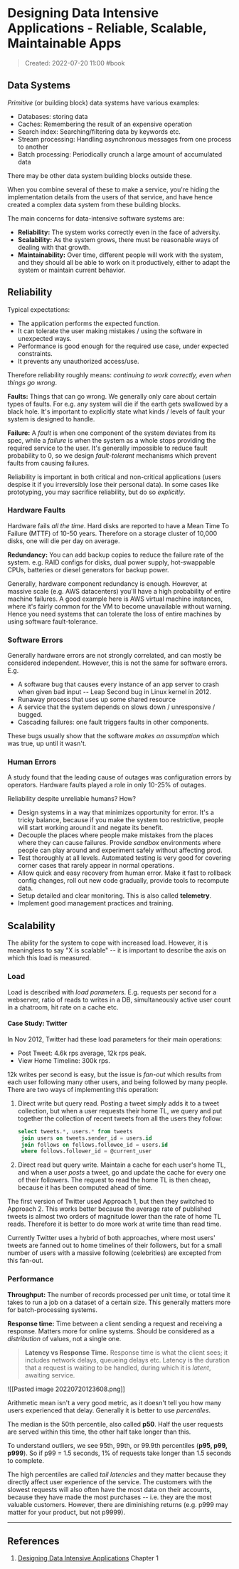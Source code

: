 # Designing Data Intensive Applications - Reliable, Scalable, Maintainable Apps
> Created: 2022-07-20 11:00
> #book 

## Data Systems

*Primitive* (or building block) data systems have various examples:
+ Databases: storing data
+ Caches: Remembering the result of an expensive operation
+ Search index: Searching/filtering data by keywords etc.
+ Stream processing: Handling asynchronous messages from one process to another
+ Batch processing: Periodically crunch a large amount of accumulated data

There may be other data system building blocks outside these.

When you combine several of these to make a service, you're hiding the implementation details from the users of that service, and have hence created a complex data system from these building blocks.

The main concerns for data-intensive software systems are:
+ **Reliability:** The system works correctly even in the face of adversity.
+ **Scalability:** As the system grows, there must be reasonable ways of dealing with that growth.
+ **Maintainability:** Over time, different people will work with the system, and they should all be able to work on it productively, either to adapt the system or maintain current behavior.

## Reliability

Typical expectations:
+ The application performs the expected function.
+ It can tolerate the user making mistakes / using the software in unexpected ways.
+ Performance is good enough for the required use case, under expected constraints.
+ It prevents any unauthorized access/use.

Therefore reliability roughly means: _continuing to work correctly, even when things go wrong_.

**Faults:** Things that can go wrong. We generally only care about certain types of faults. For e.g. any system will die if the earth gets swallowed by a black hole. It's important to explicitly state what kinds / levels of fault your system is designed to handle.

**Failure:** A _fault_ is when one component of the system deviates from its spec, while a _failure_ is when the system as a whole stops providing the required service to the user. It's generally impossible to reduce fault probability to 0, so we design _fault-tolerant_ mechanisms which prevent faults from causing failures.

Reliability is important in both critical and non-critical applications (users despise it if you irreversibly lose their personal data). In some cases like prototyping, you may sacrifice reliability, but do so _explicitly_.

### Hardware Faults

Hardware fails _all the time_. Hard disks are reported to have a Mean Time To Failure (MTTF) of 10-50 years. Therefore on a storage cluster of 10,000 disks, one will die per day on average.

**Redundancy:** You can add backup copies to reduce the failure rate of the system. e.g. RAID configs for disks, dual power supply, hot-swappable CPUs, batteries or diesel generators for backup power. 

Generally, hardware component redundancy is enough. However, at massive scale (e.g. AWS datacenters) you'll have a high probability of entire machine failures. A good example here is AWS virtual machine instances, where it's fairly common for the VM to become unavailable without warning. Hence you need systems that can tolerate the loss of entire machines by using software fault-tolerance.

### Software Errors

Generally hardware errors are not strongly correlated, and can mostly be considered independent. However, this is not the same for software errors. E.g.

+ A software bug that causes every instance of an app server to crash when given bad input -- Leap Second bug in Linux kernel in 2012.
+ Runaway process that uses up some shared resource
+ A service that the system depends on slows down / unresponsive / bugged.
+ Cascading failures: one fault triggers faults in other components.

These bugs usually show that the software _makes an assumption_ which was true, up until it wasn't.

### Human Errors

A study found that the leading cause of outages was configuration errors by operators. Hardware faults played a role in only 10-25% of outages.

Reliability despite unreliable humans? How?

+ Design systems in a way that minimizes opportunity for error. It's a tricky balance, because if you make the system too restrictive, people will start working around it and negate its benefit.
+ Decouple the places where people make mistakes from the places where they can cause failures. Provide _sandbox_ environments where people can play around and experiment safely without affecting prod.
+ Test thoroughly at all levels. Automated testing is very good for covering corner cases that rarely appear in normal operations.
+ Allow quick and easy recovery from human error. Make it fast to rollback config changes, roll out new code gradually, provide tools to recompute data.
+ Setup detailed and clear monitoring. This is also called **telemetry**.
+ Implement good management practices and training.

## Scalability

The ability for the system to cope with increased load. However, it is meaningless to say "X is scalable" -- it is important to describe the axis on which this load is measured.

### Load

Load is described with _load parameters_. E.g. requests per second for a webserver, ratio of reads to writes in a DB, simultaneously active user count in a chatroom, hit rate on a cache etc.

#### Case Study: Twitter

In Nov 2012, Twitter had these load parameters for their main operations:
+ Post Tweet: 4.6k rps average, 12k rps peak.
+ View Home Timeline: 300k rps.

12k writes per second is easy, but the issue is _fan-out_ which results from each user following many other users, and being followed by many people. There are two ways of implementing this operation:

1. Direct write but query read. Posting a tweet simply adds it to a tweet collection, but when a user requests their home TL, we query and put together the collection of recent tweets from all the users they follow:
   ```sql
   select tweets.*, users.* from tweets
	join users on tweets.sender_id = users.id
	join follows on follows.followee_id = users.id
	where follows.follower_id = @current_user
   ```
2. Direct read but query write. Maintain a cache for each user's home TL, and when a user _posts_ a tweet, go and update the cache for every one of their followers. The request to read the home TL is then cheap, because it has been computed ahead of time.

The first version of Twitter used Approach 1, but then they switched to Approach 2. This works better because the average rate of published tweets is almost two orders of magnitude lower than the rate of home TL reads. Therefore it is better to do more work at write time than read time.

Currently Twitter uses a hybrid of both approaches, where most users' tweets are fanned out to home timelines of their followers, but for a small number of users with a massive following (celebrities) are excepted from this fan-out.

### Performance

**Throughput:** The number of records processed per unit time, or total time it takes to run a job on a dataset of a certain size. This generally matters more for batch-processing systems.

**Response time:** Time between a client sending a request and receiving a response. Matters more for online systems. Should be considered as a _distribution_ of values, not a single one.

> **Latency vs Response Time.** Response time is what the client sees; it includes network delays, queueing delays etc. Latency is the duration that a request is waiting to be handled, during which it is _latent_, awaiting service.

![[Pasted image 20220720123608.png]]

Arithmetic mean isn't a very good metric, as it doesn't tell you how many users experienced that delay. Generally it is better to use _percentiles_.

The median is the 50th percentile, also called **p50**. Half the user requests are served within this time, the other half take longer than this.

To understand outliers, we see 95th, 99th, or 99.9th percentiles (**p95, p99, p999**). So if p99 = 1.5 seconds, 1% of requests take longer than 1.5 seconds to complete.

The high percentiles are called _tail latencies_ and they matter because they directly affect user experience of the service. The customers with the slowest requests will also often have the most data on their accounts, because they have made the most purchases -- i.e. they are the most valuable customers. However, there are diminishing returns (e.g. p999 may matter for your product, but not p9999).



----

## References
1. [Designing Data Intensive Applications](https://www.oreilly.com/library/view/designing-data-intensive-applications/9781491903063/) Chapter 1